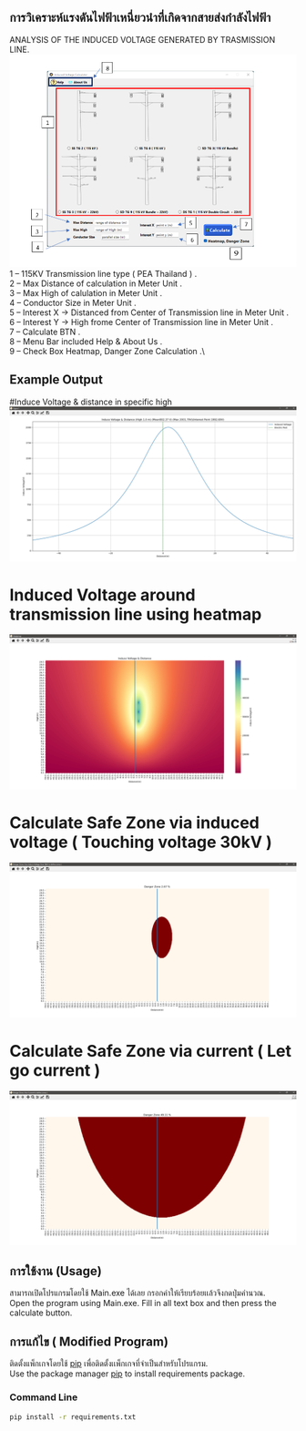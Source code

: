 ## การวิเคราะห์แรงดันไฟฟ้าเหนี่ยวนำที่เกิดจากสายส่งกำลังไฟฟ้า

ANALYSIS OF THE INDUCED VOLTAGE GENERATED
BY TRASMISSION LINE.
![alt text](https://github.com/TEAMMYKUNG/INDUCED-VOLTAGE-GUI/raw/main/ui/images/2565-04-21%2011_39_36-Document1%20-%20Word.png?raw=true)
1 – 115KV Transmission line type ( PEA Thailand ) .\
2 – Max Distance of calculation in Meter Unit .\
3 – Max High of calulation in Meter Unit .\
4 – Conductor Size in Meter Unit .\
5 – Interest X -> Distanced from Center of Transmission line in Meter Unit .\
6 – Interest Y -> High frome Center of Transmission line in Meter Unit .\
7 – Calculate BTN .\
8 – Menu Bar included Help & About Us  .\
9 – Check Box Heatmap, Danger Zone Calculation .\

## Example Output
#Induce Voltage & distance in specific high
![alt text](https://github.com/TEAMMYKUNG/INDUCED-VOLTAGE-GUI/blob/main/example%20output/Case1_SS-TG-2/Figure%201.png?raw=true)
# Induced Voltage around transmission line using heatmap
![alt text](https://github.com/TEAMMYKUNG/INDUCED-VOLTAGE-GUI/blob/main/example%20output/Case1_SS-TG-2/Healpmap.png?raw=true)
# Calculate Safe Zone via induced voltage ( Touching voltage 30kV )
![alt text](https://github.com/TEAMMYKUNG/INDUCED-VOLTAGE-GUI/blob/main/example%20output/Case1_SS-TG-2/Danger%20Zone%20(%20Use%20Induce%20Voltage%20Over%2030kV%20to%20define%20zones%20).png?raw=true)
# Calculate Safe Zone via current ( Let go current )
![alt text](https://github.com/TEAMMYKUNG/INDUCED-VOLTAGE-GUI/blob/main/example%20output/Case1_SS-TG-2/Danger%20Zone%20(%20Use%20Current%20to%20define%20zones%20).png?raw=true)


## การใช้งาน (Usage)
สามารถเปิดโปรแกรมโดยใช้ Main.exe ได้เลย กรอกค่าให้เรียบร้อยเเล้วจึงกดปุ่มคำนวณ.\
Open the program using Main.exe. Fill in all text box ​​and then press the calculate button.

## การแก้ไข ( Modified Program)
ติดตั้งแพ็กเกจโดยใช้ [pip](https://pip.pypa.io/en/stable/) เพื่อติดตั้งเเพ็กเกจที่จำเป็นสำหรับโปรแกรม.\
Use the package manager [pip](https://pip.pypa.io/en/stable/) to install requirements package.
### Command Line

```bash
pip install -r requirements.txt
```
